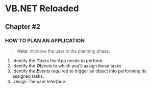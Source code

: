 # VB.NET Reloaded

## Chapter #2

### HOW TO PLAN AN APPLICATION

> **Note**: Involove the user in the planning phase.

1. Identify the _**T**asks_ the App needs to perform.
2. Identify the _**O**bjects_ to which you'll assign those tasks.
3. Identify the _**E**vents_ required to trigger an object into performing its assigned tasks.
4. Design The _user Interface_.